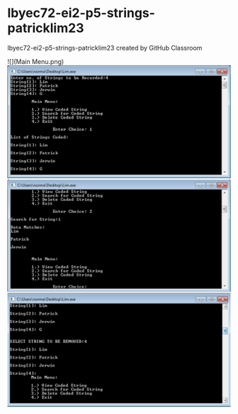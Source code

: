 # lbyec72-ei2-p5-strings-patricklim23
lbyec72-ei2-p5-strings-patricklim23 created by GitHub Classroom

![](Main Menu.png)
![](View.png)
![](Search.png)
![](Delete.png)
